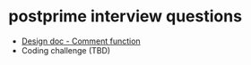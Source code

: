 # postprime interview questions

- [Design doc - Comment function](https://github.com/postprime/postprime-interviews/blob/master/design-docs/comment-system.md)
- Coding challenge (TBD)
